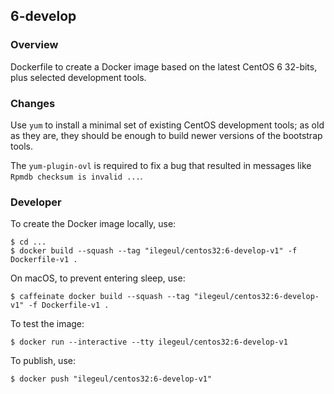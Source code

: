 ## 6-develop

### Overview

Dockerfile to create a Docker image based on the latest CentOS 6 32-bits, plus selected development tools.

### Changes

Use `yum` to install a minimal set of existing CentOS development tools; as old as they are, they should be enough to build newer versions of the bootstrap tools.

The `yum-plugin-ovl` is required to fix a bug that resulted in messages like `Rpmdb checksum is invalid ...`.

### Developer

To create the Docker image locally, use:

```console
$ cd ...
$ docker build --squash --tag "ilegeul/centos32:6-develop-v1" -f Dockerfile-v1 .
```

On macOS, to prevent entering sleep, use:

```console
$ caffeinate docker build --squash --tag "ilegeul/centos32:6-develop-v1" -f Dockerfile-v1 .
```

To test the image:

```console
$ docker run --interactive --tty ilegeul/centos32:6-develop-v1
```

To publish, use:

```console
$ docker push "ilegeul/centos32:6-develop-v1"
```

